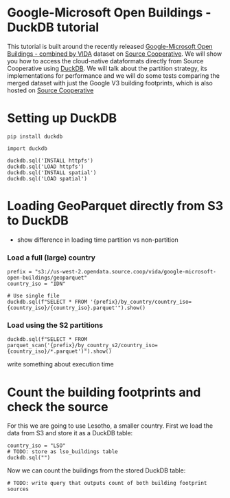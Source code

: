 # Google-Microsoft Open Buildings - DuckDB tutorial

This tutorial is built around the recently released [Google-Microsoft Open Buildings - combined by VIDA](https://beta.source.coop/repositories/vida/google-microsoft-open-buildings/description) dataset on [Source Cooperative](https://beta.source.coop/). We will show you how to access the cloud-native dataformats directly from Source Cooperative using [DuckDB](https://duckdb.org/). We will talk about the partition strategy, its implementations for performance and we will do some tests comparing the merged dataset with just the Google V3 building footprints, which is also hosted on [Source Cooperative](https://beta.source.coop/repositories/cholmes/google-open-buildings/description)

# Setting up DuckDB

```
pip install duckdb
```

```
import duckdb

duckdb.sql('INSTALL httpfs')
duckdb.sql('LOAD httpfs')
duckdb.sql('INSTALL spatial')
duckdb.sql('LOAD spatial')
```

# Loading GeoParquet directly from S3 to DuckDB

- show difference in loading time partition vs non-partition


### Load a full (large) country
```
prefix = "s3://us-west-2.opendata.source.coop/vida/google-microsoft-open-buildings/geoparquet"
country_iso = "IDN"

# Use single file
duckdb.sql(f"SELECT * FROM '{prefix}/by_country/country_iso={country_iso}/{country_iso}.parquet'").show()
```

### Load using the S2 partitions

```
duckdb.sql(f"SELECT * FROM parquet_scan('{prefix}/by_country_s2/country_iso={country_iso}/*.parquet')").show()
```

write something about execution time

# Count the building footprints and check the source

For this we are going to use Lesotho, a smaller country. First we load the data from S3 and store it as a DuckDB table:

```
country_iso = "LSO"
# TODO: store as lso_buildings table
duckdb.sql("")
```

Now we can count the buildings from the stored DuckDB table:

```
# TODO: write query that outputs count of both building footprint sources
```
